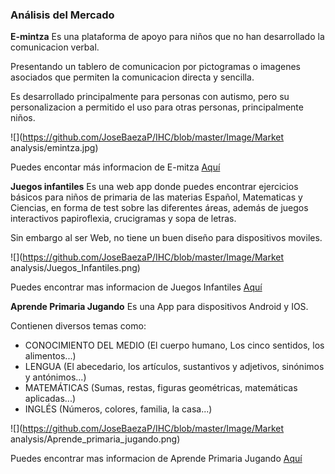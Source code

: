### Análisis del Mercado

**E-mintza** 
Es una plataforma de apoyo para niños que no han desarrollado la comunicacion verbal.

Presentando un tablero de comunicacion por pictogramas o imagenes asociados que permiten la comunicacion directa y sencilla.

Es desarrollado principalmente para personas con autismo, pero su personalizacion a permitido el uso para otras personas, principalmente niños.

![](https://github.com/JoseBaezaP/IHC/blob/master/Image/Market analysis/emintza.jpg)

Puedes encontar más informacion de E-mitza [Aquí](http://www.fundacionorange.es/aplicaciones/e-mintza/)

**Juegos infantiles**
Es una web app donde puedes encontrar ejercicios básicos para niños de primaria de las materias Español, Matematicas y Ciencias, en forma de test sobre las diferentes áreas, además de juegos interactivos papiroflexia, crucigramas y sopa de letras.

Sin embargo al ser Web, no tiene un buen diseño para dispositivos moviles.

![](https://github.com/JoseBaezaP/IHC/blob/master/Image/Market analysis/Juegos_Infantiles.png)

Puedes encontrar mas informacion de Juegos Infantiles [Aquí](https://juegosinfantiles.bosquedefantasias.com/)

**Aprende Primaria Jugando**
Es una App para dispositivos Android y IOS. 

Contienen diversos temas como:

- CONOCIMIENTO DEL MEDIO (El cuerpo humano, Los cinco sentidos, los alimentos...)
- LENGUA (El abecedario, los artículos, sustantivos y adjetivos, sinónimos y antónimos...)
- MATEMÁTICAS (Sumas, restas, figuras geométricas, matemáticas aplicadas...)
- INGLÉS (Números, colores, familia, la casa...)

![](https://github.com/JoseBaezaP/IHC/blob/master/Image/Market analysis/Aprende_primaria_jugando.png)

Puedes encontrar mas informacion de Aprende Primaria Jugando [Aquí](https://apps.apple.com/co/app/aprende-primaria-jugando/id916275158)
